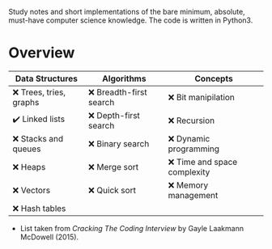 Study notes and short implementations of the bare minimum, absolute, must-have computer science knowledge. The code is written in Python3.

# Overview

| Data Structures                 | Algorithms                  | Concepts                      |
| ---------------                 | ----------                  | --------                      |
| :x: Trees, tries, graphs        | :x: Breadth-first search    | :x: Bit manipilation          |
| :heavy_check_mark: Linked lists | :x: Depth-first search      | :x: Recursion                 |
| :x: Stacks and queues           | :x: Binary search           | :x: Dynamic programming       |
| :x: Heaps                       | :x: Merge sort              | :x: Time and space complexity |
| :x: Vectors                     | :x: Quick sort              | :x: Memory management         |
| :x: Hash tables                 |                             |                               |

* List taken from *Cracking The Coding Interview* by Gayle Laakmann McDowell (2015).


